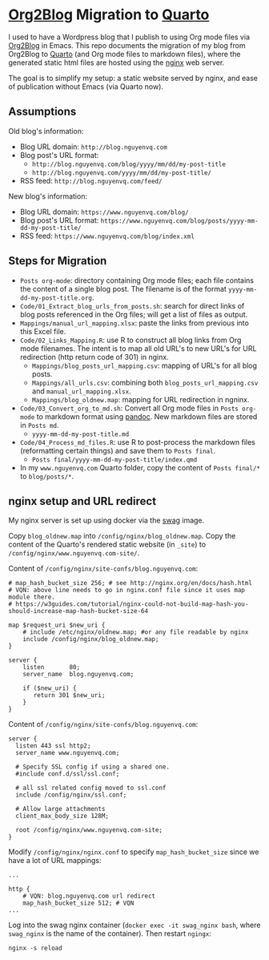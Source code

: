 # [Org2Blog](https://github.com/org2blog/org2blog) Migration to [Quarto](https://quarto.org/)

I used to have a Wordpress blog that I publish to using Org mode files via [Org2Blog](https://github.com/org2blog/org2blog) in Emacs.  This repo documents the migration of my blog from Org2Blog to [Quarto](https://quarto.org/) (and Org mode files to markdown files), where the generated static html files are hosted using the [nginx](https://nginx.org/en/) web server.

The goal is to simplify my setup: a static website served by nginx, and ease of publication without Emacs (via Quarto now).

## Assumptions

Old blog's information:
  - Blog URL domain: `http://blog.nguyenvq.com`
  - Blog post's URL format:
    + `http://blog.nguyenvq.com/blog/yyyy/mm/dd/my-post-title`
    + `http://blog.nguyenvq.com/yyyy/mm/dd/my-post-title/`
  - RSS feed: `http://blog.nguyenvq.com/feed/`

New blog's information:
  - Blog URL domain: `https://www.nguyenvq.com/blog/`
  - Blog post's URL format: `https://www.nguyenvq.com/blog/posts/yyyy-mm-dd-my-post-title/`
  - RSS feed: `https://www.nguyenvq.com/blog/index.xml`

## Steps for Migration

  - `Posts org-mode`: directory containing Org mode files; each file contains the content of a single blog post.  The filename is of the format `yyyy-mm-dd-my-post-title.org`.
  - `Code/01_Extract_blog_urls_from_posts.sh`: search for direct links of blog posts referenced in the Org files; will get a list of files as output.
  - `Mappings/manual_url_mapping.xlsx`: paste the links from previous into this Excel file.
  - `Code/02_Links_Mapping.R`: use R to construct all blog links from Org mode filenames.  The intent is to map all old URL's to new URL's for URL redirection (http return code of 301) in nginx.
    + `Mappings/blog_posts_url_mapping.csv`: mapping of URL's for all blog posts.
    + `Mappings/all_urls.csv`: combining both `blog_posts_url_mapping.csv` and `manual_url_mapping.xlsx`.
    + `Mappings/blog_oldnew.map`: mapping for URL redirection in ngninx.
  - `Code/03_Convert_org_to_md.sh`: Convert all Org mode files in `Posts org-mode` to markdown format using [pandoc](https://pandoc.org/).  New markdown files are stored in `Posts md`.
    + `yyyy-mm-dd-my-post-title.md`
  - `Code/04_Process_md_files.R`: use R to post-process the markdown files (reformatting certain things) and save them to `Posts final`.
    + `Posts final/yyyy-mm-dd-my-post-title/index.qmd`
  - In my `www.nguyenvq.com` Quarto folder, copy the content of `Posts final/*` to `blog/posts/*`.

## nginx setup and URL redirect

My nginx server is set up using docker via the [swag](https://github.com/linuxserver/docker-swag) image.

Copy `blog_oldnew.map` into `/config/nginx/blog_oldnew.map`.  Copy the content of the Quarto's rendered static website (in `_site`) to `/config/nginx/www.nguyenvq.com-site/`.

Content of `/config/nginx/site-confs/blog.nguyenvq.com`:
```
# map_hash_bucket_size 256; # see http://nginx.org/en/docs/hash.html
# VQN: above line needs to go in nginx.conf file since it uses map module there.
# https://w3guides.com/tutorial/nginx-could-not-build-map-hash-you-should-increase-map-hash-bucket-size-64

map $request_uri $new_uri {
    # include /etc/nginx/oldnew.map; #or any file readable by nginx
    include /config/nginx/blog_oldnew.map;
}

server {
    listen       80;
    server_name  blog.nguyenvq.com;

    if ($new_uri) {
       return 301 $new_uri;
    }
}
```

Content of `/config/nginx/site-confs/blog.nguyenvq.com`:
```
server {
  listen 443 ssl http2;
  server_name www.nguyenvq.com;

  # Specify SSL config if using a shared one.
  #include conf.d/ssl/ssl.conf;

  # all ssl related config moved to ssl.conf
  include /config/nginx/ssl.conf;

  # Allow large attachments
  client_max_body_size 128M;

  root /config/nginx/www.nguyenvq.com-site;
}
```

Modify `/config/nginx/nginx.conf` to specify `map_hash_bucket_size` since we have a lot of URL mappings:
```
...

http {
    # VQN: blog.nguyenvq.com url redirect
    map_hash_bucket_size 512; # VQN
...
```

Log into the swag nginx container (`docker exec -it swag_nginx bash`, where `swag_nginx` is the name of the container).  Then restart `ngingx`:
```
nginx -s reload
```